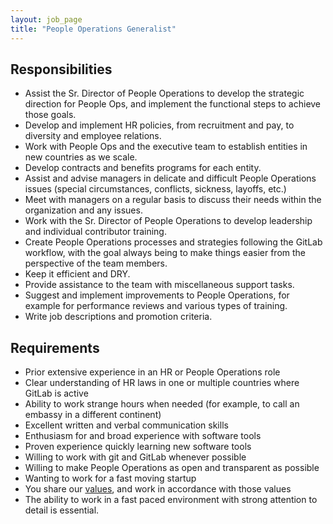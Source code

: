 ```yaml
---
layout: job_page
title: "People Operations Generalist"
---
```


## Responsibilities

- Assist the Sr. Director of People Operations to develop the strategic direction for People Ops, and implement the functional steps to achieve those goals.
- Develop and implement HR policies, from recruitment and pay, to diversity and employee relations.
- Work with People Ops and the executive team to establish entities in new countries as we scale.
- Develop contracts and benefits programs for each entity.
- Assist and advise managers in delicate and difficult People Operations issues (special circumstances, conflicts, sickness, layoffs, etc.)
- Meet with managers on a regular basis to discuss their needs within the organization and any issues.
- Work with the Sr. Director of People Operations to develop leadership and individual contributor training.
- Create People Operations processes and strategies following the GitLab workflow, with the goal always being to make things easier from the perspective of the team members.
- Keep it efficient and DRY.
- Provide assistance to the team with miscellaneous support tasks.
- Suggest and implement improvements to People Operations, for example for performance reviews and various types of training.
- Write job descriptions and promotion criteria.

## Requirements

- Prior extensive experience in an HR or People Operations role
- Clear understanding of HR laws in one or multiple countries where GitLab is active
- Ability to work strange hours when needed (for example, to call an embassy in a different continent)
- Excellent written and verbal communication skills
- Enthusiasm for and broad experience with software tools
- Proven experience quickly learning new software tools
- Willing to work with git and GitLab whenever possible
- Willing to make People Operations as open and transparent as possible
- Wanting to work for a fast moving startup
- You share our [values](/handbook/values), and work in accordance with those values
- The ability to work in a fast paced environment with strong attention to detail is essential.
